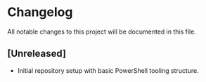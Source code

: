 # Changelog

All notable changes to this project will be documented in this file.

## [Unreleased]
- Initial repository setup with basic PowerShell tooling structure.
